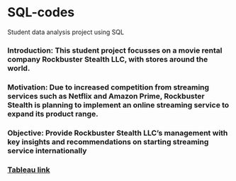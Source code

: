 # SQL-codes
Student data analysis project using SQL
### Introduction: This student project focusses on a movie rental company Rockbuster Stealth LLC, with stores around the world.
### Motivation: Due to increased competition from streaming services such as Netflix and Amazon Prime, Rockbuster Stealth is planning to implement an online streaming service to expand its product range.
### Objective: Provide Rockbuster Stealth LLC’s management with key insights and recommendations on starting streaming service internationally
### [Tableau link](https://public.tableau.com/app/profile/ranjit7518/viz/RockbusterAnalysis-Ranjit/Topcountries?publish=yes)

